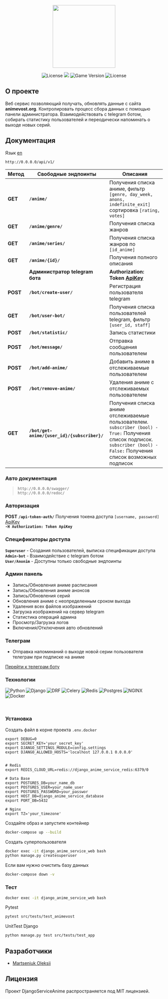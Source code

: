 <p align="center">
      <img src="https://i.ibb.co/CQtKPmb/pngwing-com.png" width="200">
</p>

<p align="center">
   <img src="https://img.shields.io/badge/Python-3.10.6-blue" alt="License">
   <img src="https://img.shields.io/badge/Framework-Django%204.0.5-blueviolet">
   <img src="https://img.shields.io/badge/Version-v1.0-blue" alt="Game Version">
   <img src="https://img.shields.io/badge/License-MIT-brightgreen" alt="License">
</p>

## О проекте

Веб сервис позволяющий получать, обновлять данные с сайта <b>animevost.org</b>. Контролировать процесс сбора данных с помощью панели администратора. Взаимодействовать с telegram ботом, собирать статистику пользователей и переодически напоминать о выходе новых серий.

## Документация

Язык [en](../README.md)
```
http://0.0.0.0/api/v1/
```
|Метод|Свободные эндпоинты|	Описания|
|-----|--------------------|---------|
|<b>GET</b>|**`/anime/`** |Получения списка аниме, фильтр `[genre, day_week, anons, indefinite_exit] `сортировка `[rating, votes]`|
|<b>GET</b>|**`/anime/genre/`**|Получения списка жанров|
|<b>GET</b>|**`/anime/series/`**| Получения списка жанров по `[id_anime]`|
|<b>GET</b>|**`/anime/{id}/`**| Получения полного описания|
||<b>Администратор telegram бота<b>|<b>Authorization: Token [<u>ApiKey</u>](#bавторизацияb)</b>|
|<b><b>POST</b></b>|**`/bot/create-user/`**| Регистрация пользователя telegram|
|<b>GET</b>|**`/bot/user-bot/`**| Получения списка пользователей telegram, фильтр `[user_id, staff]` |
|<b>POST</b>|**`/bot/statistic/`**| Запись статистики |
|<b>POST</b>|**`/bot/message/`**| Отправка сообщения пользователем|
|<b>POST</b>|**`/bot/add-anime/`**|Добавить аниме в отслеживаемые пользователем|
|<b>POST</b>|**`/bot/remove-anime/`**|Удаления аниме с отслеживаемых пользователем|
|<b>GET</b>|**`/bot/get-anime/{user_id}/{subscriber}/`**|Получения списка аниме отслеживаемые пользователем. <br>`subscriber (bool) - True:` Получения список подписок. <br>`subscriber (bool) - False:` Получения список возможных подписок|

### <b>Авто документация</b>

>`http://0.0.0.0/swagger/`<br>
>`http://0.0.0.0/redoc/`<br>

### <b>Авторизация</b>

<b>POST</b> **`/api-token-auth/`** Получения токена доступа `[username, password]` <u>ApiKey</u><br>
**`-H Authorization: Token ApiKey`**

### <b>Спецификаторы доступа</b>
**`Superuser`** - Создания пользователей, выписка спецификации доступа <br>
**`Admin-bot`** - Взаимодействие с telegram ботом<br>
**`User/Anonim`** - Доступны только свободные эндпоинты

### <b>Админ панель</b>

- Запись/Обновления аниме расписания
- Запись/Обновления  аниме анонсов
- Запись/Обновления  серий
- Обновления аниме с неопределенным сроком выхода
- Удаления всех файлов изображений
- Загрузка изображений на сервер telegram
- Статистика операций админа
- Просмотр/Загрузка логов
- Включения/Отключения авто обновлений

### <b>Телеграм</b>

- Отправка напоминаний о выходе новой серии пользователя телеграм при подписке на аниме

[Перейти к телеграм боту](https://github.com/OleksiiMartseniuk/bot_anime)

### <b>Технологии</b>

![Python](https://img.shields.io/badge/-Python-blue?style=flat-square)
![Django](https://img.shields.io/badge/-Django-blueviolet?style=flat-square)
![DRF](https://img.shields.io/badge/-DRF-red?style=flat-square)
![Celery](https://img.shields.io/badge/-Celery-important?style=flat-square)
![Redis](https://img.shields.io/badge/-Redis-critical?style=flat-square)
![Postgres](https://img.shields.io/badge/-Postgres-yellow?style=flat-square)
![NGINX](https://img.shields.io/badge/-NGINX-success?style=flat-square)
![Docker](https://img.shields.io/badge/-Docker-informational?style=flat-square)

<br>

### <b>Установка</b>

Создать файл в корне проекта `.env.docker`

```
export DEBUG=0
export SECRET_KEY='your_secret_key'
export DJANGO_SETTINGS_MODULE=config.settings
export DJANGO_ALLOWED_HOSTS='localhost 127.0.0.1 0.0.0.0'


# Redis
export REDIS_CLOUD_URL=redis://django_anime_service_redis:6379/0

# Data Base
export POSTGRES_DB=your_name_db
export POSTGRES_USER=your_name_user
export POSTGRES_PASSWORD=your_passwor
export HOST_DB=django_anime_service_database
export PORT_DB=5432

# Nginx
export TZ='your_timezone'
```

Создайте образ и запустите контейнер

```bash
docker-compose up --build
```

Создать суперпользователя

```bash
docker exec -it django_anime_service_web bash
python manage.py createsuperuser
```

Если вам нужно очистить базу данных

```bash
docker-compose down -v
```


### <b>Тест</b>


```bash
docker exec -it django_anime_service_web bash
```
Pytest
```bash
pytest src/tests/test_animevost
```
UnitTest Django
```bash
python manage.py test src/tests/test_app
```

## Разработчики

- [Martseniuk Oleksii](https://github.com/OleksiiMartseniuk)


## Лицензия

Проект DjangoServiceAnime распространяется под MIT лицензией.
